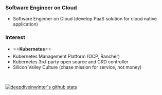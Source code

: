 

### Software Engineer on Cloud
- Software Enginner on Cloud (develop PaaS solution for cloud native application)

### Interest
- :star::star:**Kubernetes**:star::star:
- Kubernetes Management Platform (OCP, Rancher)
- Kubernetes 3rd-party open source and CRD controller
- Silicon Valley Culture (chase mission for service, not money)


<div>
<br/>

[![deepdiveinwinter's github stats](https://github-readme-stats.vercel.app/api?username=deepdiveinwinter)](https://github.com/deepdiveinwinter/github-readme-stats)

</div>

